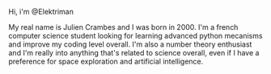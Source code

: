 Hi, i'm @Elektriman

My real name is Julien Crambes and I was born in 2000.
I'm a french computer science student looking for learning advanced python mecanisms and improve my coding level overall.
I'm also a number theory enthusiast and I'm really into anything that's related to science overall, even if I have a preference for space exploration and artificial intelligence.
